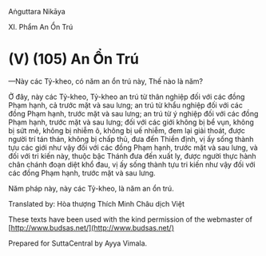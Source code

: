  

Aṅguttara Nikāya

XI. Phẩm An Ổn Trú

# (V) (105) An Ổn Trú

—Này các Tỷ-kheo, có năm an ổn trú này, Thế nào là năm?

Ở đây, này các Tỷ-kheo, Tỷ-kheo an trú từ thân nghiệp đối với các đồng Phạm hạnh, cả trước mặt và sau lưng; an trú từ khẩu nghiệp đối với các đồng Phạm hạnh, trước mặt và sau lưng; an trú từ ý nghiệp đối với các đồng Phạm hạnh, trước mặt và sau lưng; đối với các giới không bị bể vụn, không bị sứt mẻ, không bị nhiễm ô, không bị uế nhiễm, đem lại giải thoát, được người trí tán thán, không bị chấp thủ, đưa đến Thiền định, vị ấy sống thành tựu các giới như vậy đối với các đồng Phạm hạnh, trước mặt và sau lưng, và đối với tri kiến này, thuộc bậc Thánh đưa đến xuất ly, được người thực hành chân chánh đoạn diệt khổ đau, vị ấy sống thành tựu tri kiến như vậy đối với các đồng Phạm hạnh, trước mặt và sau lưng.

Năm pháp này, này các Tỷ-kheo, là năm an ổn trú.

Translated by: Hòa thượng Thích Minh Châu dịch Việt

These texts have been used with the kind permission of the webmaster of [http://www.budsas.net/](http://www.budsas.net/)

Prepared for SuttaCentral by Ayya Vimala.
